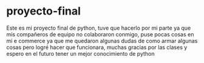 # proyecto-final
Este es mi proyecto final de python, tuve que hacerlo por mi parte ya que mis compañeros de equipo no colaboraron conmigo, puse pocas cosas en mi e commerce ya que me quedaron algunas dudas de como armar algunas cosas pero logré hacer que funcionara, muchas gracias por las clases y espero en el futuro tener un mejor conocimiento de python
